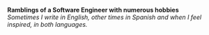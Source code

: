 **Ramblings of a Software Engineer with numerous hobbies**  
*Sometimes I write in English, other times in Spanish and when I feel inspired, in both languages.*